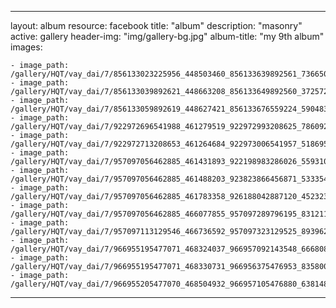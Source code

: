 
---
layout: album
resource: facebook
title: "album"
description: "masonry"
active: gallery
header-img: "img/gallery-bg.jpg"
album-title: "my 9th album"
images:
    
    - image_path: /gallery/HQT/vay_dai/7/856133023225956_448503460_856133639892561_736650536545523508_n.jpg
    - image_path: /gallery/HQT/vay_dai/7/856133039892621_448663208_856133649892560_3725721262982161411_n.jpg
    - image_path: /gallery/HQT/vay_dai/7/856133059892619_448627421_856133676559224_5904831984549686873_n.jpg
    - image_path: /gallery/HQT/vay_dai/7/922972696541988_461279519_922972993208625_7860929775282106833_n.jpg
    - image_path: /gallery/HQT/vay_dai/7/922972713208653_461264684_922973006541957_5186955098749373328_n.jpg
    - image_path: /gallery/HQT/vay_dai/7/957097056462885_461431893_922198983286026_5593105000971226174_n.jpg
    - image_path: /gallery/HQT/vay_dai/7/957097056462885_461488203_923823866456871_5333542563578950089_n.jpg
    - image_path: /gallery/HQT/vay_dai/7/957097056462885_461783358_926188042887120_452323673497598263_n.jpg
    - image_path: /gallery/HQT/vay_dai/7/957097056462885_466077855_957097289796195_831211735908759079_n.jpg
    - image_path: /gallery/HQT/vay_dai/7/957097113129546_466736592_957097323129525_8939624623052103784_n.jpg
    - image_path: /gallery/HQT/vay_dai/7/966955195477071_468324037_966957092143548_6668088803100847731_n.jpg
    - image_path: /gallery/HQT/vay_dai/7/966955195477071_468330731_966956375476953_8358003564565113703_n.jpg
    - image_path: /gallery/HQT/vay_dai/7/966955205477070_468504932_966957105476880_638148018948476009_n.jpg
---